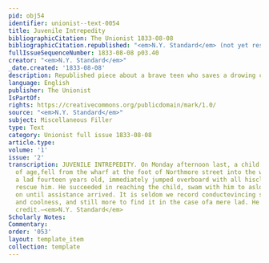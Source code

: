 ```yaml
---
pid: obj54
identifier: unionist--text-0054
title: Juvenile Intrepedity
bibliographicCitation: The Unionist 1833-08-08
bibliographicCitation.republished: "<em>N.Y. Standard</em> (not yet researched)"
fullIssueSequenceNumber: 1833-08-08 p03.40
creator: "<em>N.Y. Standard</em>"
_date.created: '1833-08-08'
description: Republished piece about a brave teen who saves a drowing child
language: English
publisher: The Unionist
IsPartOf: 
rights: https://creativecommons.org/publicdomain/mark/1.0/
source: "<em>N.Y. Standard</em>"
subject: Miscellaneous Filler
type: Text
category: Unionist full issue 1833-08-08
article.type: 
volume: '1'
issue: '2'
transcription: JUVENILE INTREPEDITY. On Monday afternoon last, a child of four years
  of age,fell from the wharf at the foot of Northmore street into the water; ThomasBennet,
  a lad fourteen years old, immediately jumped overboard with all hisclothes on to
  rescue him. He succeeded in reaching the child, swam with him to asloop, and held
  on until assistance arrived. It is seldom we record conductevincing so much courage
  and coolness, and still more to find it in the case ofa mere lad. He deserves much
  credit.—<em>N.Y. Standard</em>
Scholarly Notes: 
Commentary: 
order: '053'
layout: template_item
collection: template
---
```

